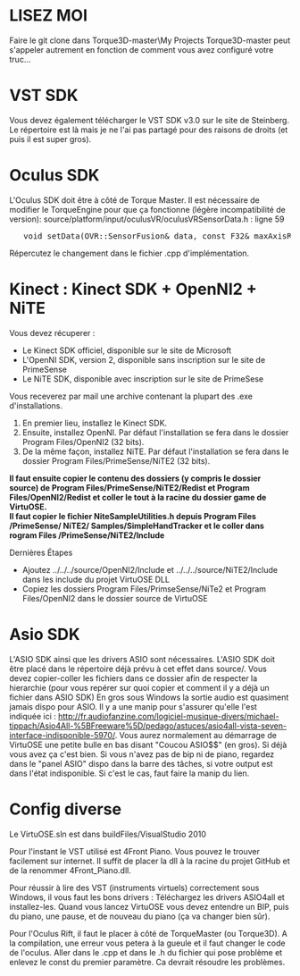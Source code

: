 LISEZ MOI
===========
Faire le git clone dans Torque3D-master\My Projects
Torque3D-master peut s'appeler autrement en fonction de comment vous avez configuré votre truc...

VST SDK
===
Vous devez également télécharger le VST SDK v3.0 sur le site de Steinberg. Le répertoire est là mais je ne l'ai pas partagé pour des raisons de droits (et puis il est super gros).

Oculus SDK
====
L'Oculus SDK doit être à côté de Torque Master. Il est nécessaire de modifier le TorqueEngine pour que ça fonctionne (légère incompatibilité de version):
source/platform/input/oculusVR/oculusVRSensorData.h : ligne 59
<pre>
   void setData(OVR::SensorFusion& data, const F32& maxAxisRadius);//Il faut enlever le const devant la variable data
</pre>
Répercutez le changement dans le fichier .cpp d'implémentation.

Kinect : Kinect SDK + OpenNI2 + NiTE
====
Vous devez récuperer :
   <ul>
      <li>Le Kinect SDK officiel, disponible sur le site de Microsoft</li>
      <li>L'OpenNI SDK, version 2, disponible sans inscription sur le site de PrimeSense</li>
      <li>Le NiTE SDK, disponible avec inscription sur le site de PrimeSese</li>
   </ul>
   
Vous receverez par mail une archive contenant la plupart des .exe d'installations.

   <ol>
      <li>En premier lieu, installez le Kinect SDK.</li>
      <li>Ensuite, installez OpenNI. Par défaut l'installation se fera dans le dossier Program Files/OpenNI2 (32 bits).</li>
      <li>De la même façon, installez NiTE. Par défaut l'installation se fera dans le dossier Program Files/PrimeSense/NiTE2 (32 bits).</li>
   </ol>
   
   <strong>Il faut ensuite copier le contenu des dossiers (y compris le dossier source) de Program Files/PrimeSense/NiTE2/Redist et Program Files/OpenNI2/Redist et coller le tout à la racine du dossier game de VirtuOSE. <br/>
   Il faut copier le fichier NiteSampleUtilities.h depuis Program Files /PrimeSense/ NiTE2/ Samples/SimpleHandTracker et le coller dans rogram Files /PrimeSense/NiTE2/Include</strong>
   
Dernières Étapes
   <ul>
   <li>Ajoutez ../../../source/OpenNI2/Include et ../../../source/NiTE2/Include dans les include du projet VirtuOSE DLL</li>
   <li>Copiez les dossiers Program Files/PrimseSense/NiTe2 et Program Files/OpenNI2 dans le dossier source de VirtuOSE</li>
   </ul>
   
Asio SDK
=====
L'ASIO SDK ainsi que les drivers ASIO sont nécessaires. L'ASIO SDK doit être placé dans le répertoire déjà prévu à cet effet dans source/. Vous devez copier-coller les fichiers dans ce dossier afin de respecter la hierarchie (pour vous repérer sur quoi copier et comment il y a déjà un fichier dans ASIO SDK)
En gros sous Windows la sortie audio est quasiment jamais dispo pour ASIO. Il y a une manip pour s'assurer qu'elle l'est  indiquée ici : http://fr.audiofanzine.com/logiciel-musique-divers/michael-tippach/Asio4All-%5BFreeware%5D/pedago/astuces/asio4all-vista-seven-interface-indisponible-5970/. 
Vous aurez normalement au démarrage de VirtuOSE une petite bulle en bas disant "Coucou ASIO$$" (en gros). Si déjà vous avez ça c'est bien. Si vous n'avez pas de bip ni de piano, regardez dans le "panel ASIO" dispo dans la barre des tâches, si votre output est dans l'état indisponible. Si c'est le cas, faut faire la manip du lien.

Config diverse
===
Le VirtuOSE.sln est dans buildFiles/VisualStudio 2010

Pour l'instant le VST utilisé est 4Front Piano. Vous pouvez le trouver facilement sur internet. Il suffit de placer la dll à la racine du projet GitHub et de la renommer 4Front_Piano.dll.

Pour réussir à lire des VST (instruments virtuels) correctement sous Windows, il vous faut les bons drivers :
Téléchargez les drivers ASIO4all et installez-les. Quand vous lancez VirtuOSE vous devez entendre un BIP, puis du piano, une pause, et de nouveau du piano (ça va changer bien sûr).

Pour l'Oculus Rift, il faut le placer à côté de TorqueMaster (ou Torque3D). A la compilation, une erreur vous petera à la gueule et il faut changer le code de l'oculus. Aller dans le .cpp et dans le .h du fichier qui pose problème
et enlevez le const du premier paramètre. Ca devrait résoudre les problèmes.
